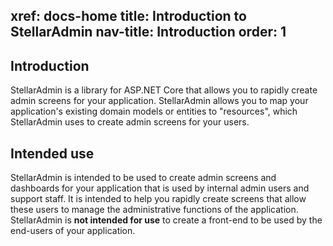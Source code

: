 xref: docs-home
title: Introduction to StellarAdmin
nav-title: Introduction
order: 1
---

## Introduction

StellarAdmin is a library for ASP.NET Core that allows you to rapidly create admin screens for your application. StellarAdmin allows you to map your application's existing domain models or entities to "resources", which StellarAdmin uses to create admin screens for your users.

## Intended use

StellarAdmin is intended to be used to create admin screens and dashboards for your application that is used by internal admin users and support staff. It is intended to help you rapidly create screens that allow these users to manage the administrative functions of the application. StellarAdmin is **not intended for use** to create a front-end to be used by the end-users of your application.
